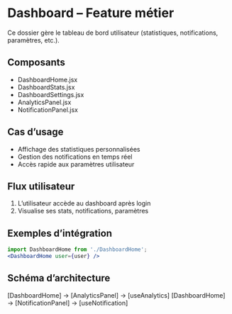 # Dashboard – Feature métier

Ce dossier gère le tableau de bord utilisateur (statistiques, notifications, paramètres, etc.).

## Composants
- DashboardHome.jsx
- DashboardStats.jsx
- DashboardSettings.jsx
- AnalyticsPanel.jsx
- NotificationPanel.jsx

## Cas d’usage
- Affichage des statistiques personnalisées
- Gestion des notifications en temps réel
- Accès rapide aux paramètres utilisateur

## Flux utilisateur
1. L’utilisateur accède au dashboard après login
2. Visualise ses stats, notifications, paramètres

## Exemples d’intégration
```jsx
import DashboardHome from './DashboardHome';
<DashboardHome user={user} />
```

## Schéma d’architecture
[DashboardHome] → [AnalyticsPanel] → [useAnalytics]
[DashboardHome] → [NotificationPanel] → [useNotification]

